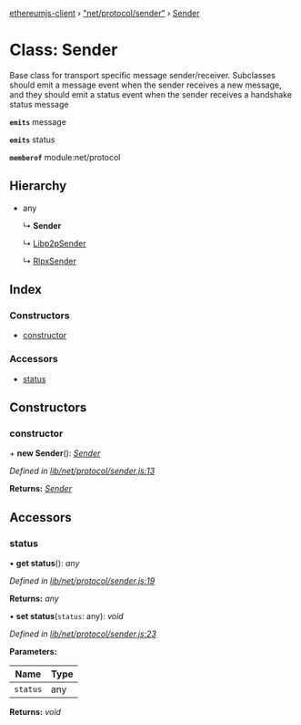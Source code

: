 [ethereumjs-client](../README.md) › ["net/protocol/sender"](../modules/_net_protocol_sender_.md) › [Sender](_net_protocol_sender_.sender.md)

# Class: Sender

Base class for transport specific message sender/receiver. Subclasses should
emit a message event when the sender receives a new message, and they should
emit a status event when the sender receives a handshake status message

**`emits`** message

**`emits`** status

**`memberof`** module:net/protocol

## Hierarchy

* any

  ↳ **Sender**

  ↳ [Libp2pSender](_net_protocol_libp2psender_.libp2psender.md)

  ↳ [RlpxSender](_net_protocol_rlpxsender_.rlpxsender.md)

## Index

### Constructors

* [constructor](_net_protocol_sender_.sender.md#constructor)

### Accessors

* [status](_net_protocol_sender_.sender.md#status)

## Constructors

###  constructor

\+ **new Sender**(): *[Sender](_net_protocol_sender_.sender.md)*

*Defined in [lib/net/protocol/sender.js:13](https://github.com/ethereumjs/ethereumjs-client/blob/master/lib/net/protocol/sender.js#L13)*

**Returns:** *[Sender](_net_protocol_sender_.sender.md)*

## Accessors

###  status

• **get status**(): *any*

*Defined in [lib/net/protocol/sender.js:19](https://github.com/ethereumjs/ethereumjs-client/blob/master/lib/net/protocol/sender.js#L19)*

**Returns:** *any*

• **set status**(`status`: any): *void*

*Defined in [lib/net/protocol/sender.js:23](https://github.com/ethereumjs/ethereumjs-client/blob/master/lib/net/protocol/sender.js#L23)*

**Parameters:**

Name | Type |
------ | ------ |
`status` | any |

**Returns:** *void*
